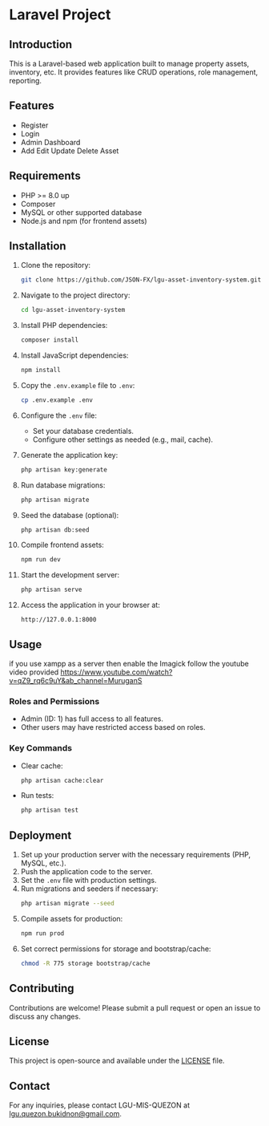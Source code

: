 # Laravel Project

## Introduction
This is a Laravel-based web application built to manage property assets, inventory, etc. It provides features like CRUD operations, role management, reporting.

## Features
- Register
- Login
- Admin Dashboard
- Add Edit Update Delete Asset

## Requirements
- PHP >= 8.0 up
- Composer
- MySQL or other supported database
- Node.js and npm (for frontend assets)

## Installation

1. Clone the repository:
   ```bash
   git clone https://github.com/JSON-FX/lgu-asset-inventory-system.git
   ```

2. Navigate to the project directory:
   ```bash
   cd lgu-asset-inventory-system
   ```

3. Install PHP dependencies:
   ```bash
   composer install
   ```

4. Install JavaScript dependencies:
   ```bash
   npm install
   ```

5. Copy the `.env.example` file to `.env`:
   ```bash
   cp .env.example .env
   ```

6. Configure the `.env` file:
   - Set your database credentials.
   - Configure other settings as needed (e.g., mail, cache).

7. Generate the application key:
   ```bash
   php artisan key:generate
   ```

8. Run database migrations:
   ```bash
   php artisan migrate
   ```

9. Seed the database (optional):
   ```bash
   php artisan db:seed
   ```

10. Compile frontend assets:
    ```bash
    npm run dev
    ```

11. Start the development server:
    ```bash
    php artisan serve
    ```

12. Access the application in your browser at:
    ```
    http://127.0.0.1:8000
    ```

## Usage
 if you use  xampp  as a server then enable the  Imagick  follow the youtube video provided
 https://www.youtube.com/watch?v=qZ9_rq6c9uY&ab_channel=MuruganS 
### Roles and Permissions
- Admin (ID: 1) has full access to all features.
- Other users may have restricted access based on roles.

### Key Commands
- Clear cache:
  ```bash
  php artisan cache:clear
  ```
- Run tests:
  ```bash
  php artisan test
  ```

## Deployment
1. Set up your production server with the necessary requirements (PHP, MySQL, etc.).
2. Push the application code to the server.
3. Set the `.env` file with production settings.
4. Run migrations and seeders if necessary:
   ```bash
   php artisan migrate --seed
   ```
5. Compile assets for production:
   ```bash
   npm run prod
   ```
6. Set correct permissions for storage and bootstrap/cache:
   ```bash
   chmod -R 775 storage bootstrap/cache
   ```

## Contributing
Contributions are welcome! Please submit a pull request or open an issue to discuss any changes.

## License
This project is open-source and available under the [LICENSE](/LICENSE) file.

## Contact
For any inquiries, please contact LGU-MIS-QUEZON at lgu.quezon.bukidnon@gmail.com.
